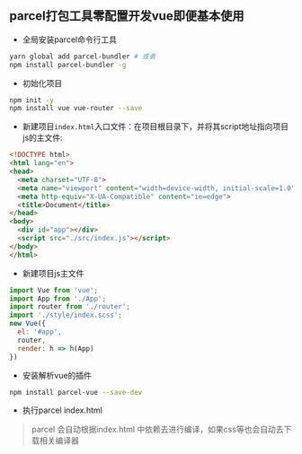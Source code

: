 ## parcel打包工具零配置开发vue即便基本使用

- 全局安装parcel命令行工具

```bash
yarn global add parcel-bundler # 或者
npm install parcel-bundler -g 
```

- 初始化项目

```bash
npm init -y
npm install vue vue-router --save
```

- 新建项目`index.html`入口文件：在项目根目录下，并将其script地址指向项目js的主文件:

```html
<!DOCTYPE html>
<html lang="en">
<head>
  <meta charset="UTF-8">
  <meta name="viewport" content="width=device-width, initial-scale=1.0">
  <meta http-equiv="X-UA-Compatible" content="ie=edge">
  <title>Document</title>
</head>
<body>
  <div id="app"></div>
  <script src="./src/index.js"></script>
</body>
</html>
```

- 新建项目js主文件

```js
import Vue from 'vue';
import App from './App';
import router from './router';
import './style/index.scss';
new Vue({
  el: '#app',
  router,
  render: h => h(App)
})
```

- 安装解析vue的插件

```bash
npm install parcel-vue --save-dev
```

- 执行parcel index.html
> parcel 会自动根据index.html 中依赖去进行编译，如果css等也会自动去下载相关编译器